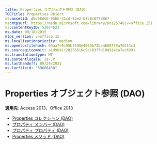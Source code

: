 ```yaml
---
title: Properties オブジェクト参照 (DAO)
TOCTitle: Properties Object
ms:assetid: dbd58d66-9566-41cd-82e2-bfc0c8778867
ms:mtpsurl: https://msdn.microsoft.com/library/Dn125748(v=office.15)
ms:contentKeyID: 52074621
ms.date: 09/18/2015
mtps_version: v=office.15
ms.localizationpriority: medium
ms.openlocfilehash: 69aa7e6c05b3190e4063b72bca688778a70214c3
ms.sourcegitcommit: a1d9041c20256616c9c183f7d1049142a7ac6991
ms.translationtype: MT
ms.contentlocale: ja-JP
ms.lasthandoff: 09/24/2021
ms.locfileid: "59606430"
---
```

# <a name="properties-object-reference-dao"></a>Properties オブジェクト参照 (DAO)

**適用先**: Access 2013、Office 2013

- [Properties コレクション (DAO)](properties-collection-dao.md)
- [プロパティ メンバー (DAO)](properties-members-dao.md)
- [プロパティ プロパティ (DAO)](properties-properties-dao.md)
- [Properties メソッド (DAO)](properties-methods-dao.md)

